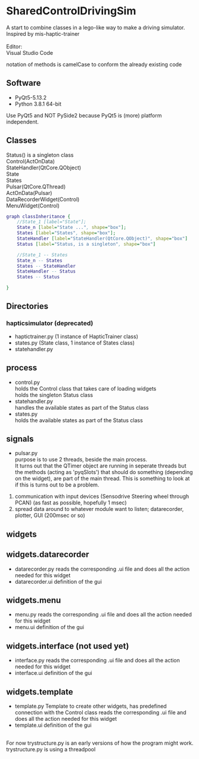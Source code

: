 # SharedControlDrivingSim

A start to combine classes in a lego-like way to make a driving simulator.<br>
Inspired by mis-haptic-trainer
<br><br>
Editor:<br>
Visual Studio Code

notation of methods is camelCase to conform the already existing code

## Software<br>
* PyQt5-5.13.2<br>
* Python 3.8.1 64-bit<br>

Use PyQt5 and NOT PySide2 because PyQt5 is (more) platform independent.<br>

## Classes
Status() is a singleton class <br>
Control(ActOnData) <br>
StateHandler(QtCore.QObject) <br>
State <br>
States <br>
Pulsar(QtCore.QThread) <br>
ActOnData(Pulsar) <br>
DataRecorderWidget(Control) <br>
MenuWidget(Control) <br>

```dot
graph classInheritance {
    //State_1 [label="State"];
    State_n [label="State ...", shape="box"];
    States [label="States", shape="box"];
    StateHandler [label="StateHandler(QtCore.QObject)", shape="box"]
    Status [label="Status, is a singleton", shape="box"]

    //State_1 -- States
    State_n -- States
    States -- StateHandler
    StateHandler -- Status
    States -- Status

}

```
## Directories

### hapticsimulator (deprecated)

* haptictrainer.py (1 instance of HapticTrainer class) 
* states.py (State class, 1 instance of States class)
* statehandler.py

## process

* control.py <br>
holds the Control class that takes care of loading widgets <br> holds the singleton Status class
* statehandler.py <br>
handles the available states as part of the Status class
* states.py <br>
holds the available states as part of the Status class

## signals

* pulsar.py <br>
purpose is to use 2 threads, beside the main process.<br>
It turns out that the QTimer object are running in seperate threads but the methods (acting as 'pyqSlots') that should do something (depending on the widget), are part of the main thread. This is something to look at if this is turns out to be a problem.
1. communication with input devices (Sensodrive Steering wheel through PCAN) (as fast as possible, hopefully 1 msec)
2. spread data around to whatever module want to listen; datarecorder, plotter, GUI (200msec or so)

## widgets
## widgets.datarecorder
* datarecorder.py
reads the corresponding .ui file and does all the action needed for this widget
* datarecorder.ui
definition of the gui

## widgets.menu
* menu.py
reads the corresponding .ui file and does all the action needed for this widget
* menu.ui
definition of the gui

## widgets.interface (not used yet)
* interface.py
reads the corresponding .ui file and does all the action needed for this widget
* interface.ui
definition of the gui

## widgets.template
* template.py
Template to create other widgets, has predefined connection with the Control class
reads the corresponding .ui file and does all the action needed for this widget
* template.ui
definition of the gui


<br>
For now trystructure.py is an early versions of how the program might work. <br>
trystructure.py is using a threadpool
